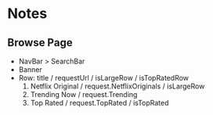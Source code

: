 # Notes

## Browse Page
- NavBar > SearchBar
- Banner
- Row: title / requestUrl / isLargeRow / isTopRatedRow
	1. Netflix Original / request.NetflixOriginals / isLargeRow
	2. Trending Now / request.Trending
	3. Top Rated / request.TopRated / isTopRated

